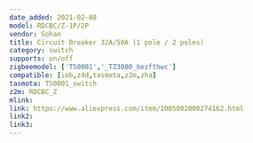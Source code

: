 ```yaml
---
date_added: 2021-02-08
model: RDCBC/Z-1P/2P
vendor: Sohan
title: Circuit Breaker 32A/50A (1 pole / 2 poles)
category: switch
supports: on/off
zigbeemodel: ['TS0001','_TZ3000_bezfthwc']
compatible: [iob,z4d,tasmota,z2m,zha]
tasmota: TS0001_switch
z2m: RDCBC_Z
mlink: 
link: https://www.aliexpress.com/item/1005002000274162.html
link2: 
link3: 
---
```


